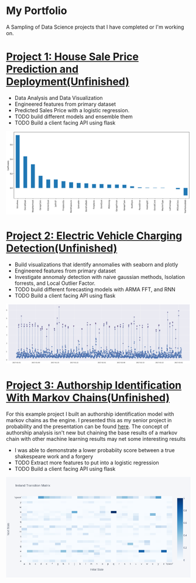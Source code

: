 # My Portfolio
A Sampling of Data Science projects that I have completed or I'm working on.

# [Project 1: House Sale Price Prediction and Deployment(Unfinished)](https://github.com/efosazuwa/housing_prices_deployment)
* Data Analysis and Data Visualization
* Engineered features from primary dataset 
* Predicted Sales Price with a logistic regression. 
* TODO build different models and ensemble them
* TODO Build a client facing API using flask 

![](/images/lasso_coefficients.png)

# [Project 2: Electric Vehicle Charging Detection(Unfinished)](https://colab.research.google.com/drive/1imM6GxT0zFiLUi0VVbpDA_JsNNKIwn16#scrollTo=O6a21YEWCzbF)
* Build visualizations that identify annomalies with seaborn and plotly
* Engineered features from primary dataset 
* Investigate annomaly detection with naive gaussian methods, Isolation forrests, and Local Outlier Factor. 
* TODO build different forecasting models with ARMA FFT, and RNN
* TODO Build a client facing API using flask 

![](/images/EV_charging_annomalies.png)

# [Project 3: Authorship Identification With Markov Chains(Unfinished)](https://github.com/efosazuwa/markov_project)
For this example project I built an authorship identification model with markov chains as the engine. I presented this as my senior project in probability and the presentation can be found [here](https://docs.google.com/presentation/d/1Hekx661TCKPk-plh0Qi3wfAaYu22OFJeHjzL5LfukWA/edit?usp=sharing). The concept of authorship analysis isn't new but chaining the base results of a markov chain with other machine learning results may net some interesting results
* I was able to demonstrate a lower probabiity score between a true shakespeare work and a forgery
* TODO Extract more features to put into a logistic regression
* TODO Build a client facing API using flask 

![](/images/markov_transition_matrix.png)
